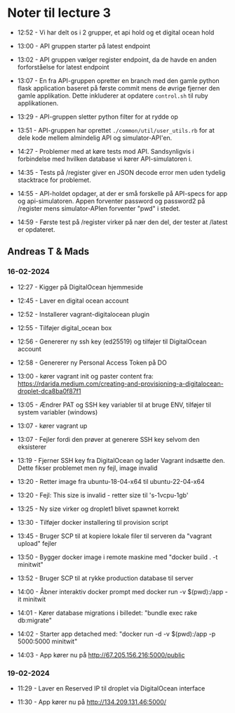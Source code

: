 # Noter til lecture 3

* 12:52 - Vi har delt os i 2 grupper, et api hold og et digital ocean hold

* 13:00 - API gruppen starter på latest endpoint

* 13:02 - API gruppen vælger register endpoint, da de havde en anden forforståelse for latest endpoint

* 13:07 - En fra API-gruppen opretter en branch med den gamle python flask application baseret på første commit mens de øvrige fjerner den gamle applikation. Dette inkluderer at opdatere `control.sh` til ruby applikationen.

* 13:29 - API-gruppen sletter python filter for at rydde op

* 13:51 - API-gruppen har oprettet `./common/util/user_utils.rb` for at dele kode mellem almindelig API og simulator-API'en.

* 14:27 - Problemer med at køre tests mod API. Sandsynligvis i forbindelse med hvilken database vi kører API-simulatoren i.

* 14:35 - Tests på /register giver en JSON decode error men uden tydelig stacktrace for problemet.

* 14:55 - API-holdet opdager, at der er små forskelle på API-specs for app og api-simulatoren. Appen forventer password og password2 på /register mens simulator-APIen forventer "pwd" i stedet.

* 14:59 - Første test på /register virker på nær den del, der tester at /latest er opdateret.

## Andreas T & Mads

### 16-02-2024

* 12:27 - Kigger på DigitalOcean hjemmeside

* 12:45 - Laver en digital ocean account

* 12:52 - Installerer vagrant-digitalocean plugin

* 12:55 - Tilføjer digital_ocean box

* 12:56 - Genererer ny ssh key (ed25519) og tilføjer til DigitalOcean account

* 12:58 - Genererer ny Personal Access Token på DO

* 13:00 - kører vagrant init og paster content fra: https://rdarida.medium.com/creating-and-provisioning-a-digitalocean-droplet-dca8ba0f87f1

* 13:05 - Ændrer PAT og SSH key variabler til at bruge ENV, tilføjer til system variabler (windows)

* 13:07 - kører vagrant up

* 13:07 - Fejler fordi den prøver at generere SSH key selvom den eksisterer

* 13:19 - Fjerner SSH key fra DigitalOcean og lader Vagrant indsætte den. Dette fikser problemet men ny fejl, image invalid

* 13:20 - Retter image fra ubuntu-18-04-x64 til ubuntu-22-04-x64

* 13:20 - Fejl: This size is invalid - retter size til 's-1vcpu-1gb'

* 13:25 - Ny size virker og droplet1 blivet spawnet korrekt

* 13:30 - Tilføjer docker installering til provision script

* 13:45 - Bruger SCP til at kopiere lokale filer til serveren da "vagrant upload" fejler

* 13:50 - Bygger docker image i remote maskine med "docker build . -t minitwit"

* 13:52 - Bruger SCP til at rykke production database til server

* 14:00 - Åbner interaktiv docker prompt med docker run -v $(pwd):/app -it minitwit

* 14:01 - Kører database migrations i billedet: "bundle exec rake db:migrate"

* 14:02 - Starter app detached med: "docker run -d -v $(pwd):/app -p 5000:5000 minitwit"

* 14:03 - App kører nu på http://67.205.156.216:5000/public

### 19-02-2024

* 11:29 - Laver en Reserved IP til droplet via DigitalOcean interface

* 11:30 - App kører nu på http://134.209.131.46:5000/
